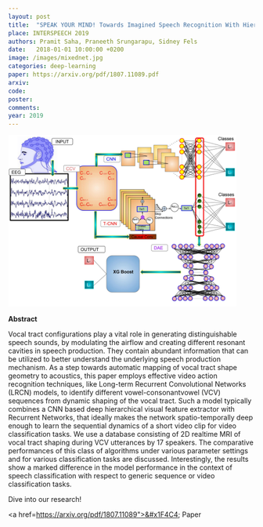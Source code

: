 ```yaml
---
layout: post
title:  "SPEAK YOUR MIND! Towards Imagined Speech Recognition With Hierarchical Deep Learning"
place: INTERSPEECH 2019
authors: Pramit Saha, Praneeth Srungarapu, Sidney Fels
date:   2018-01-01 10:00:00 +0200
image: /images/mixednet.jpg
categories: deep-learning
paper: https://arxiv.org/pdf/1807.11089.pdf
arxiv:
code: 
poster: 
comments:
year: 2019
---
```


<style>
@media (max-width: 1000px) {
    .container {
        flex-direction: column;
        align-items: left;
    }
</style>


<div class="container" style="display: flex; align-items: center;">
    <div class="image" style="flex: 1; margin-right: 1cm;">
        <img src="/images/mixednet.jpg" alt="Image" style="max-width:100%; height:auto;">
    </div>
</div>

**Abstract**

Vocal tract configurations play a vital role in generating distinguishable speech sounds, by modulating the airflow and creating different resonant cavities in speech production. They
contain abundant information that can be utilized to better understand the underlying speech production mechanism. As a
step towards automatic mapping of vocal tract shape geometry
to acoustics, this paper employs effective video action recognition techniques, like Long-term Recurrent Convolutional Networks (LRCN) models, to identify different vowel-consonantvowel (VCV) sequences from dynamic shaping of the vocal
tract. Such a model typically combines a CNN based deep
hierarchical visual feature extractor with Recurrent Networks,
that ideally makes the network spatio-temporally deep enough
to learn the sequential dynamics of a short video clip for video
classification tasks. We use a database consisting of 2D realtime MRI of vocal tract shaping during VCV utterances by 17
speakers. The comparative performances of this class of algorithms under various parameter settings and for various classification tasks are discussed. Interestingly, the results show a
marked difference in the model performance in the context of
speech classification with respect to generic sequence or video
classification tasks.

Dive into our research!

<a href=https://arxiv.org/pdf/1807.11089">&#x1F4C4; Paper</a> 
